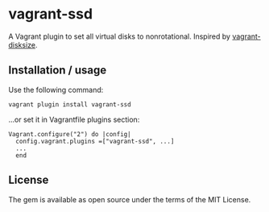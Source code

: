 # vagrant-ssd

A Vagrant plugin to set all virtual disks to nonrotational. Inspired by [vagrant-disksize](https://github.com/sprotheroe/vagrant-disksize).

## Installation / usage

Use the following command:
```
vagrant plugin install vagrant-ssd
```
...or set it in Vagrantfile plugins section:
```
Vagrant.configure("2") do |config|
  config.vagrant.plugins =["vagrant-ssd", ...]
  ...
  end
```

## License

The gem is available as open source under the terms of the MIT License.

